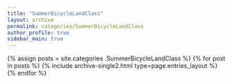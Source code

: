 ```yaml
---
title: "SummerBicycleLandClass"
layout: archive
permalink: categories/SummerBicycleLandClass
author_profile: true
sidebar_main: true
---
```


{% assign posts = site.categories .SummerBicycleLandClass %}
{% for post in posts %} {% include archive-single2.html type=page.entries_layout %} {% endfor %}